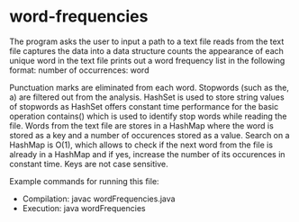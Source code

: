 # word-frequencies
The program 
	asks the user to input a path to a text file
	reads from the text file
	captures the data into a data structure
	counts the appearance of each unique word in the text file
	prints out a word frequency list in the following format:
	number of occurrences: word

Punctuation marks are eliminated from each word.
Stopwords (such as the, a) are filtered out from the analysis. HashSet is used to store string values of stopwords
as HashSet offers constant time performance for the basic operation contains() which is used to identify stop words while 
reading the file.
Words from the text file are stores in a HashMap where the word is stored as a key and a number of occurences stored as a value.
Search on a HashMap is O(1), which allows to check if the next word from the file is already in a HashMap 
and if yes, increase the number of its occurences in constant time.
Keys are not case sensitive.

Example commands for running this file:
 *  Compilation:  javac wordFrequencies.java
 *  Execution:    java wordFrequencies
 
